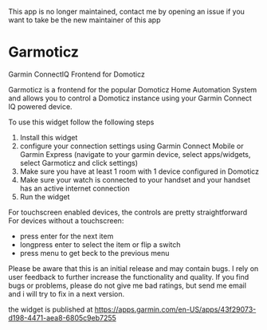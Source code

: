 This app is no longer maintained, contact me by opening an issue if you want to take be the new maintainer of this app

# Garmoticz
Garmin ConnectIQ Frontend for Domoticz

Garmoticz is a frontend for the popular Domoticz Home Automation System and allows you to control a Domoticz instance using your Garmin Connect IQ powered device.

To use this widget follow the following steps
1. Install this widget
2. configure your connection settings using Garmin Connect Mobile or Garmin Express (navigate to your garmin device, select apps/widgets, select Garmoticz and click settings)
3. Make sure you have at least 1 room with 1 device configured in Domoticz
4. Make sure your watch is connected to your handset and your handset has an active internet connection
5. Run the widget

For touchscreen enabled devices, the controls are pretty straightforward
For devices without a touchscreen:
- press enter for the next item
- longpress enter to select the item or flip a switch
- press menu to get beck to the previous menu

Please be aware that this is an initial release and may contain bugs. I rely on user feedback to further increase the functionality and quality. If you find bugs or problems, please do not give me bad ratings, but send me email and i will try to fix in a next version.

the widget is published at https://apps.garmin.com/en-US/apps/43f29073-d198-4471-aea8-6805c9eb7255
